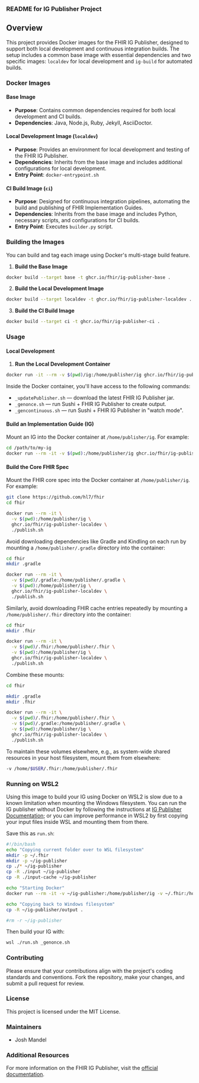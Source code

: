 ### README for IG Publisher Project

## Overview

This project provides Docker images for the FHIR IG Publisher, designed to support both local development and continuous integration builds. The setup includes a common base image with essential dependencies and two specific images: `localdev` for local development and `ig-build` for automated builds.

### Docker Images

#### Base Image

- **Purpose**: Contains common dependencies required for both local development and CI builds.
- **Dependencies**: Java, Node.js, Ruby, Jekyll, AsciiDoctor.

#### Local Development Image (`localdev`)

- **Purpose**: Provides an environment for local development and testing of the FHIR IG Publisher.
- **Dependencies**: Inherits from the base image and includes additional configurations for local development.
- **Entry Point**: `docker-entrypoint.sh`

#### CI Build Image (`ci`)

- **Purpose**: Designed for continuous integration pipelines, automating the build and publishing of FHIR Implementation Guides.
- **Dependencies**: Inherits from the base image and includes Python, necessary scripts, and configurations for CI builds.
- **Entry Point**: Executes `builder.py` script.

### Building the Images

You can build and tag each image using Docker's multi-stage build feature.

1. **Build the Base Image**

```sh
docker build --target base -t ghcr.io/fhir/ig-publisher-base .
```

2. **Build the Local Development Image**

```sh
docker build --target localdev -t ghcr.io/fhir/ig-publisher-localdev .
```

3. **Build the CI Build Image**

```sh
docker build --target ci -t ghcr.io/fhir/ig-publisher-ci .
```

### Usage

#### Local Development

1. **Run the Local Development Container**

```sh
docker run -it --rm -v $(pwd)/ig:/home/publisher/ig ghcr.io/fhir/ig-publisher-localdev
```

Inside the Docker container, you'll have access to the following commands:

- `_updatePublisher.sh` — download the latest FHIR IG Publisher jar.
- `_genonce.sh` — run Sushi + FHIR IG Publisher to create output.
- `_gencontinuous.sh` — run Sushi + FHIR IG Publisher in "watch mode".

#### Build an Implementation Guide (IG)

Mount an IG into the Docker container at `/home/publisher/ig`. For example:

```sh
cd /path/to/my-ig
docker run --rm -it -v $(pwd):/home/publisher/ig ghcr.io/fhir/ig-publisher-localdev
```

#### Build the Core FHIR Spec

Mount the FHIR core spec into the Docker container at `/home/publisher/ig`. For example:

```sh
git clone https://github.com/hl7/fhir
cd fhir

docker run --rm -it \
  -v $(pwd):/home/publisher/ig \
  ghcr.io/fhir/ig-publisher-localdev \
  ./publish.sh
```

Avoid downloading dependencies like Gradle and Kindling on each run by mounting a `/home/publisher/.gradle` directory into the container:

```sh
cd fhir
mkdir .gradle

docker run --rm -it \
  -v $(pwd)/.gradle:/home/publisher/.gradle \
  -v $(pwd):/home/publisher/ig \
  ghcr.io/fhir/ig-publisher-localdev \
  ./publish.sh
```

Similarly, avoid downloading FHIR cache entries repeatedly by mounting a `/home/publisher/.fhir` directory into the container:

```sh
cd fhir
mkdir .fhir

docker run --rm -it \
  -v $(pwd)/.fhir:/home/publisher/.fhir \
  -v $(pwd):/home/publisher/ig \
  ghcr.io/fhir/ig-publisher-localdev \
  ./publish.sh
```

Combine these mounts:

```sh
cd fhir

mkdir .gradle
mkdir .fhir

docker run --rm -it \
  -v $(pwd)/.fhir:/home/publisher/.fhir \
  -v $(pwd)/.gradle:/home/publisher/.gradle \
  -v $(pwd):/home/publisher/ig \
  ghcr.io/fhir/ig-publisher-localdev \
  ./publish.sh
```

To maintain these volumes elsewhere, e.g., as system-wide shared resources in your host filesystem, mount them from elsewhere:

```sh
-v /home/$USER/.fhir:/home/publisher/.fhir
```

### Running on WSL2

Using this image to build your IG using Docker on WSL2 is slow due to a known limitation when mounting the Windows filesystem. You can run the IG publisher without Docker by following the instructions at [IG Publisher Documentation](https://confluence.hl7.org/display/FHIR/IG+Publisher+Documentation#IGPublisherDocumentation-Installing); or you can improve performance in WSL2 by first copying your input files inside WSL and mounting them from there.

Save this as `run.sh`:

```sh
#!/bin/bash
echo "Copying current folder over to WSL filesystem"
mkdir -p ~/.fhir
mkdir -p ~/ig-publisher
cp ./* ~/ig-publisher
cp -R ./input ~/ig-publisher
cp -R ./input-cache ~/ig-publisher

echo "Starting Docker"
docker run --rm -it -v ~/ig-publisher:/home/publisher/ig -v ~/.fhir:/home/publisher/.fhir ghcr.io/fhir/ig-publisher-localdev "$@"

echo "Copying back to Windows filesystem"
cp -R ~/ig-publisher/output .

#rm -r ~/ig-publisher
```

Then build your IG with:

```sh
wsl ./run.sh _genonce.sh
```

### Contributing

Please ensure that your contributions align with the project's coding standards and conventions. Fork the repository, make your changes, and submit a pull request for review.

### License

This project is licensed under the MIT License.

### Maintainers

- Josh Mandel

### Additional Resources

For more information on the FHIR IG Publisher, visit the [official documentation](https://confluence.hl7.org/display/FHIR/IG+Publisher+Documentation).

